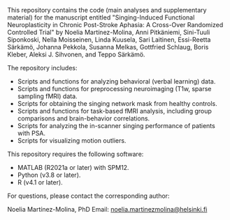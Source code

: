 This repository contains the code (main analyses and supplementary material) for the manuscript entitled "Singing-Induced Functional Neuroplasticity in Chronic Post-Stroke Aphasia: A Cross-Over Randomized Controlled Trial" by Noelia Martínez-Molina, Anni Pitkäniemi, Sini-Tuuli Siponkoski, Nella Moisseinen, Linda Kuusela, Sari Laitinen, Essi-Reetta Särkämö, Johanna Pekkola, Susanna Melkas, Gottfried Schlaug, Boris Kleber, Aleksi J. Sihvonen, and Teppo Särkämö.

The repository includes:

* Scripts and functions for analyzing behavioral (verbal learning) data.
* Scripts and functions for preprocessing neuroimaging (T1w, sparse sampling fMRI) data.
* Scripts for obtaining the singing network mask from healthy controls.
* Scripts and functions for task-based fMRI analysis, including group comparisons and brain-behavior correlations.
* Scripts for analyzing the in-scanner singing performance of patients with PSA.
* Scripts for visualizing motion outliers. 

This repository requires the following software:

* MATLAB (R2021a or later) with SPM12.
* Python (v3.8 or later).
* R (v4.1 or later).

For questions, please contact the corresponding author:

Noelia Martínez-Molina, PhD
Email: noelia.martinezmolina@helsinki.fi
